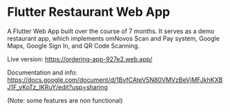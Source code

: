 # Flutter Restaurant Web App

A Flutter Web App built over the course of 7 months. It serves as a demo restaurant app, which implements omNovos Scan and Pay system, Google Maps, Google Sign In, and QR Code Scanning.

Live version: https://ordering-app-927e2.web.app/

Documentation and info: https://docs.google.com/document/d/1BvfCAteV5N80VMVzBeVjMFJkhKXBJ1F_vKoTz_IKRuY/edit?usp=sharing

(Note: some features are non functional)

